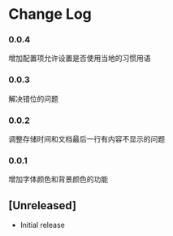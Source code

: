 # Change Log
### 0.0.4
增加配置项允许设置是否使用当地的习惯用语

### 0.0.3
解决错位的问题

### 0.0.2
调整存储时间和文档最后一行有内容不显示的问题

### 0.0.1
增加字体颜色和背景颜色的功能

## [Unreleased]

- Initial release
